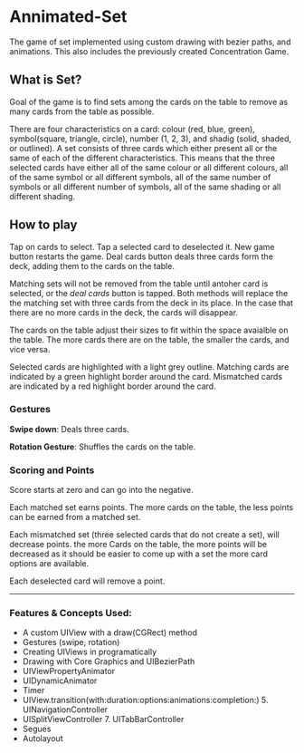 # Annimated-Set
The game of set implemented using custom drawing with bezier paths, and animations. This also includes the previously created Concentration Game.

## What is Set?
Goal of the game is to find sets among the cards on the table to remove as many cards from the table as possible.

There are four characteristics on a card: colour (red, blue, green), symbol(square, triangle, circle), number (1, 2, 3), and shadig (solid, shaded, or outlined). 
A set consists of three cards which either present all or the same of each of the different characteristics. This means that the three selected cards have either all of the same colour or all different colours,  all of the same symbol or all different symbols,  all of the same number of symbols or all different number of symbols,  all of the same shading or all different shading.

## How to play
Tap on cards to select. Tap a selected card to deselected it.
New game button restarts the game. 
Deal cards button deals three cards form the deck, adding them to the cards on the table.

Matching sets will not be removed from the table until antoher card is selected, or the *deal cards* button is tapped. Both methods will replace the the matching set with three cards from the deck in its place. In the case that there are no more cards in the deck, the cards will disappear.

The cards on the table adjust their sizes to fit within the space avaialble on the table. The more cards there are on the table, the smaller the cards, and vice versa. 

Selected cards are highlighted with a light grey outline.
Matching cards are indicated by a green highlight border around the card.
Mismatched cards are indicated by a red highlight border around the card.

### Gestures
__Swipe down__: Deals three cards.

__Rotation Gesture__: Shuffles the cards on the table.

### Scoring and Points
Score starts at zero and can go into the negative.

Each matched set earns points. The more cards on the table, the less points can be earned from a matched set.

Each mismatched set (three selected cards that do not create a set), will decrease points. the more Cards on the table, the more points will be decreased as it should be easier to come up with a set the more card options are available.

Each deselected card will remove a point.

---

### Features & Concepts Used:
- A custom UIView with a draw(CGRect) method
- Gestures (swipe, rotation)
- Creating UIViews in programatically
- Drawing with Core Graphics and UIBezierPath
- UIViewPropertyAnimator
- UIDynamicAnimator
- Timer
- UIView.transition(with:duration:options:animations:completion:) 5. UINavigationController
- UISplitViewController 7. UITabBarController
- Segues
- Autolayout
